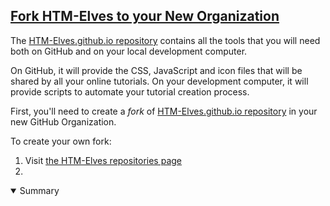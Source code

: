 <section
id="fork-htm-elves"
aria-labelledby="fork-htm-elves"
data-item="Fork HTM-Elves"
>
<h2><a href="#fork-htm-elves">Fork HTM-Elves to your New Organization</a></h2>

The [HTM-Elves.github.io repository](https://HTM-Elves.github.io) contains all the tools that you will need both on GitHub and on your local development computer.

On GitHub, it will provide the CSS, JavaScript and icon files that will be shared by all your online tutorials. On your development computer, it will provide scripts to automate your tutorial creation process.

First, you'll need to create a _fork_ of [HTM-Elves.github.io repository](https://HTM-Elves.github.io) in your new GitHub Organization.

To create your own fork:

1. Visit [the HTM-Elves repositories page](https://github.com/orgs/HTM-Elves/repositories)
2. 


<details
class="pivot"
open
>
<summary>Summary</summary>


</details>
</section>